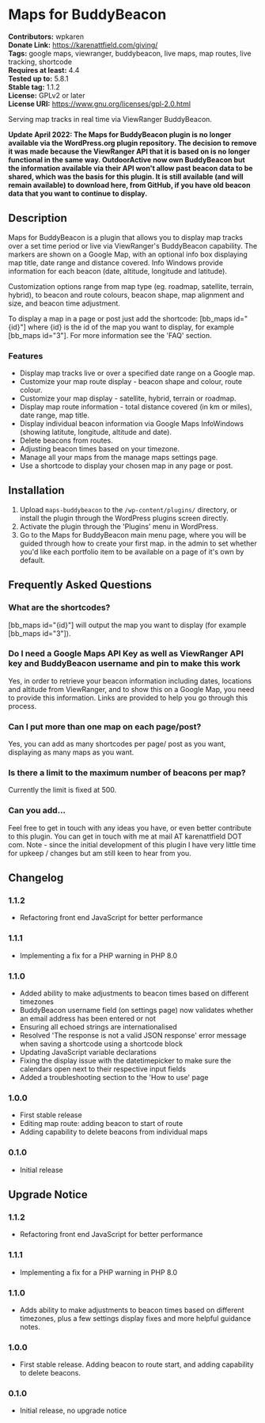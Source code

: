 # Maps for BuddyBeacon 
**Contributors:** wpkaren  
**Donate Link:** https://karenattfield.com/giving/  
**Tags:** google maps, viewranger, buddybeacon, live maps, map routes, live tracking, shortcode  
**Requires at least:** 4.4  
**Tested up to:** 5.8.1  
**Stable tag:** 1.1.2  
**License:** GPLv2 or later  
**License URI:** https://www.gnu.org/licenses/gpl-2.0.html  

Serving map tracks in real time via ViewRanger BuddyBeacon.

**Update April 2022: The Maps for BuddyBeacon plugin is no longer available via the WordPress.org plugin repository. The decision to remove it was made because the ViewRanger API that it is based on is no longer functional in the same way. OutdoorActive now own BuddyBeacon but the information available via their API won't allow past beacon data to be shared, which was the basis for this plugin. It is still available (and will remain available) to download here, from GitHub, if you have old beacon data that you want to continue to display.**


## Description 

Maps for BuddyBeacon is a plugin that allows you to display map tracks over a set time period or live via ViewRanger's BuddyBeacon capability. The markers are shown on a Google Map, with an optional info box displaying map title, date range and distance covered. Info Windows provide information for each beacon (date, altitude, longitude and latitude).

Customization options range from map type (eg. roadmap, satellite, terrain, hybrid), to beacon and route colours, beacon shape, map alignment and size, and beacon time adjustment.

To display a map in a page or post just add the shortcode: [bb_maps id="{id}"] where {id} is the id of the map you want to display, for example [bb_maps id="3"]. For more information see the 'FAQ' section.



### Features

* Display map tracks live or over a specified date range on a Google map.
* Customize your map route display - beacon shape and colour, route colour.
* Customize your map display - satellite, hybrid, terrain or roadmap. 
* Display map route information - total distance covered (in km or miles), date range, map title.
* Display individual beacon information via Google Maps InfoWindows (showing latitute, longitude, altitude and date).
* Delete beacons from routes.
* Adjusting beacon times based on your timezone.
* Manage all your maps from the manage maps settings page.
* Use a shortcode to display your chosen map in any page or post.



## Installation 


1. Upload `maps-buddybeacon` to the `/wp-content/plugins/` directory, or install the plugin through the WordPress plugins screen directly.
1. Activate the plugin through the 'Plugins' menu in WordPress.
1. Go to the Maps for BuddyBeacon main menu page, where you will be guided through how to create your first map. in the admin to set whether you'd like each portfolio item to be available on a page of it's own by default.




## Frequently Asked Questions 


### What are the shortcodes? 

[bb_maps id="{id}"] will output the map you want to display (for example [bb_maps id="3"]).


### Do I need a Google Maps API Key as well as ViewRanger API key and BuddyBeacon username and pin to make this work 

Yes, in order to retrieve your beacon information including dates, locations and altitude from ViewRanger, and to show this on a Google Map, you need to provide this information. Links are provided to help you go through this process.


### Can I put more than one map on each page/post? 

Yes, you can add as many shortcodes per page/ post as you want, displaying as many maps as you want.


### Is there a limit to the maximum number of beacons per map?

Currently the limit is fixed at 500.


###  Can you add... 

Feel free to get in touch with any ideas you have, or even better contribute to this plugin. You can get in touch with me at mail AT karenattfield DOT com. Note - since the initial development of this plugin I have very little time for upkeep / changes but am still keen to hear from you.



## Changelog 

### 1.1.2
* Refactoring front end JavaScript for better performance

### 1.1.1
* Implementing a fix for a PHP warning in PHP 8.0

### 1.1.0
* Added ability to make adjustments to beacon times based on different timezones
* BuddyBeacon username field (on settings page) now validates whether an email address has been entered or not
* Ensuring all echoed strings are internationalised
* Resolved 'The response is not a valid JSON response' error message when saving a shortcode using a shortcode block
* Updating JavaScript variable declarations
* Fixing the display issue with the datetimepicker to make sure the calendars open next to their respective input fields
* Added a troubleshooting section to the 'How to use' page

### 1.0.0
* First stable release
* Editing map route: adding beacon to start of route
* Adding capability to delete beacons from individual maps

### 0.1.0 
* Initial release

## Upgrade Notice 

### 1.1.2
* Refactoring front end JavaScript for better performance

### 1.1.1
* Implementing a fix for a PHP warning in PHP 8.0

### 1.1.0
* Adds ability to make adjustments to beacon times based on different timezones, plus a few settings display fixes and more helpful guidance notes.


### 1.0.0
* First stable release. Adding beacon to route start, and adding capability to delete beacons.

### 0.1.0 
* Initial release, no upgrade notice




